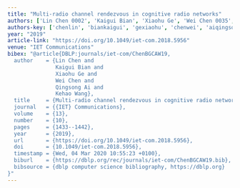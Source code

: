 ```yaml
---
title: "Multi-radio channel rendezvous in cognitive radio networks"
authors: ['Lin Chen 0002', 'Kaigui Bian', 'Xiaohu Ge', 'Wei Chen 0035', 'Qingsong Ai', 'Kehao Wang']
authors-key: ['chenlin', 'biankaigui', 'gexiaohu', 'chenwei', 'aiqingsong', 'wangkehao']
year: "2019"
article-link: "https://doi.org/10.1049/iet-com.2018.5956"
venue: "IET Communications"
bibex: "@article{DBLP:journals/iet-com/ChenBGCAW19,
  author    = {Lin Chen and
               Kaigui Bian and
               Xiaohu Ge and
               Wei Chen and
               Qingsong Ai and
               Kehao Wang},
  title     = {Multi-radio channel rendezvous in cognitive radio networks},
  journal   = {{IET} Communications},
  volume    = {13},
  number    = {10},
  pages     = {1433--1442},
  year      = {2019},
  url       = {https://doi.org/10.1049/iet-com.2018.5956},
  doi       = {10.1049/iet-com.2018.5956},
  timestamp = {Wed, 04 Mar 2020 10:55:23 +0100},
  biburl    = {https://dblp.org/rec/journals/iet-com/ChenBGCAW19.bib},
  bibsource = {dblp computer science bibliography, https://dblp.org}
}"
---
```

